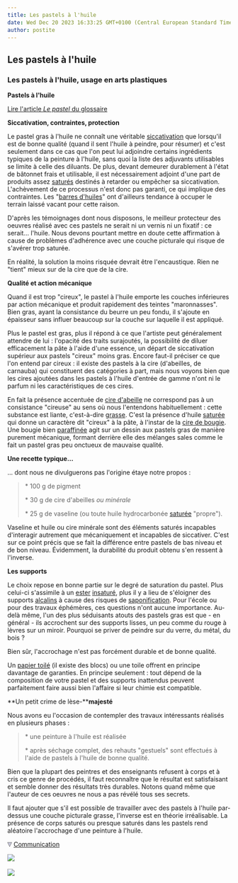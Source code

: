 ```yaml
---
title: Les pastels à l'huile
date: Wed Dec 20 2023 16:33:25 GMT+0100 (Central European Standard Time)
author: postite
---
```


## Les pastels à l'huile
### Les pastels à l'huile, usage en arts plastiques
 **Pastels à l'huile**  

[Lire l'article _Le pastel_ du glossaire](pastel.html)

**Siccativation, contraintes, protection**

Le pastel gras à l'huile ne connaît une véritable [siccativation](sechagesiccativation.html) que lorsqu'il est de bonne qualité (quand il sent l'huile à peindre, pour résumer) et c'est seulement dans ce cas que l'on peut lui adjoindre certains ingrédients typiques de la peinture à l'huile, sans quoi la liste des adjuvants utilisables se limite à celle des diluants. De plus, devant demeurer durablement à l'état de bâtonnet frais et utilisable, il est nécessairement adjoint d'une part de produits assez [saturés](saturation.html) destinés à retarder ou empêcher sa siccativation. L'achèvement de ce processus n'est donc pas garanti, ce qui implique des contraintes. Les "[barres d'huiles](barresdhuile.html)" ont d'ailleurs tendance à occuper le terrain laissé vacant pour cette raison.

D'après les témoignages dont nous disposons, le meilleur protecteur des oeuvres réalisé avec ces pastels ne serait ni un vernis ni un fixatif : ce serait... l'huile. Nous devons pourtant mettre en doute cette affirmation à cause de problèmes d'adhérence avec une couche picturale qui risque de s'avérer trop saturée.

En réalité, la solution la moins risquée devrait être l'encaustique. Rien ne "tient" mieux sur de la cire que de la cire.

**Qualité et action mécanique**

Quand il est trop "cireux", le pastel à l'huile emporte les couches inférieures par action mécanique et produit rapidement des teintes "maronnasses". Bien gras, ayant la consistance du beurre un peu fondu, il s'ajoute en épaisseur sans influer beaucoup sur la couche sur laquelle il est appliqué.

Plus le pastel est gras, plus il répond à ce que l'artiste peut généralement attendre de lui : l'opacité des traits surajoutés, la possibilité de diluer efficacement la pâte à l'aide d'une essence, un départ de siccativation supérieur aux pastels "cireux" moins gras. Encore faut-il préciser ce que l'on entend par cireux : il existe des pastels à la cire (d'abeilles, de carnauba) qui constituent des catégories à part, mais nous voyons bien que les cires ajoutées dans les pastels à l'huile d'entrée de gamme n'ont ni le parfum ni les caractéristiques de ces cires.

En fait la présence accentuée de [cire d'abeille](cires.html) ne correspond pas à un consistance "cireuse" au sens où nous l'entendons habituellement : cette substance est liante, c'est-à-dire [grasse](gras.html). C'est la présence d'huile [saturée](saturation.html) qui donne un caractère dit "cireux" à la pâte, à l'instar de la [cire de bougie](ciredebougie.html). Une bougie bien [paraffinée](paraffine.html) agit sur un dessin aux pastels gras de manière purement mécanique, formant derrière elle des mélanges sales comme le fait un pastel gras peu onctueux de mauvaise qualité.

**Une recette typique...**

... dont nous ne divulguerons pas l'origine étaye notre propos :

> \* 100 g de pigment
> 
> \* 30 g de cire d'abeilles _ou minérale_
> 
> \* 25 g de vaseline (ou toute huile hydrocarbonée [saturée](saturation.html) "propre").

Vaseline et huile ou cire minérale sont des éléments saturés incapables d'interagir autrement que mécaniquement et incapables de siccativer. C'est sur ce point précis que se fait la différence entre pastels de bas niveau et de bon niveau. Évidemment, la durabilité du produit obtenu s'en ressent à l'inverse.

**Les supports**

Le choix repose en bonne partie sur le degré de saturation du pastel. Plus celui-ci s'assimile à un [ester](ester.html) [insaturé](saturation.html), plus il y a lieu de s'éloigner des supports [alcalins](alcalin.html) à cause des risques de [saponification](saponification.html). Pour l'école ou pour des travaux éphémères, ces questions n'ont aucune importance. Au-delà même, l'un des plus séduisants atouts des pastels gras est que - en général - ils accrochent sur des supports lisses, un peu comme du rouge à lèvres sur un miroir. Pourquoi se priver de peindre sur du verre, du métal, du bois ?

Bien sûr, l'accrochage n'est pas forcément durable et de bonne qualité.

Un [papier toilé](papiersspeciaux.html#lepapierenduit) (il existe des blocs) ou une toile offrent en principe davantage de garanties. En principe seulement : tout dépend de la composition de votre pastel et des supports inattendus peuvent parfaitement faire aussi bien l'affaire si leur chimie est compatible.

**Un petit crime de lèse-****majesté**

Nous avons eu l'occasion de contempler des travaux intéressants réalisés en plusieurs phases :

> \* une peinture à l'huile est réalisée
> 
> \* après séchage complet, des rehauts "gestuels" sont effectués à l'aide de pastels à l'huile de bonne qualité.

Bien que la plupart des peintres et des enseignants refusent à corps et à cris ce genre de procédés, il faut reconnaître que le résultat est satisfaisant et semble donner des résultats très durables. Notons quand même que l'auteur de ces oeuvres ne nous a pas révélé tous ses secrets.

Il faut ajouter que s'il est possible de travailler avec des pastels à l'huile par-dessus une couche picturale grasse, l'inverse est en théorie irréalisable. La présence de corps saturés ou presque saturés dans les pastels rend aléatoire l'accrochage d'une peinture à l'huile.



![](images/flechebas.gif) [Communication](http://www.artrealite.com/annonceurs.htm) 

[![](https://cbonvin.fr/sites/regie.artrealite.com/visuels/campagne1.png)](index-2.html#20131014)

![](https://cbonvin.fr/sites/regie.artrealite.com/visuels/campagne2.png)
